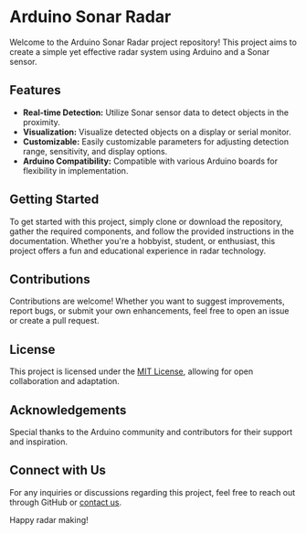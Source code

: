 # Arduino Sonar Radar

Welcome to the Arduino Sonar Radar project repository! This project aims to create a simple yet effective radar system using Arduino and a Sonar sensor.

## Features

- **Real-time Detection:** Utilize Sonar sensor data to detect objects in the proximity.
- **Visualization:** Visualize detected objects on a display or serial monitor.
- **Customizable:** Easily customizable parameters for adjusting detection range, sensitivity, and display options.
- **Arduino Compatibility:** Compatible with various Arduino boards for flexibility in implementation.

## Getting Started

To get started with this project, simply clone or download the repository, gather the required components, and follow the provided instructions in the documentation. Whether you're a hobbyist, student, or enthusiast, this project offers a fun and educational experience in radar technology.

## Contributions

Contributions are welcome! Whether you want to suggest improvements, report bugs, or submit your own enhancements, feel free to open an issue or create a pull request.

## License

This project is licensed under the [MIT License](LICENSE.md), allowing for open collaboration and adaptation.

## Acknowledgements

Special thanks to the Arduino community and contributors for their support and inspiration.

## Connect with Us

For any inquiries or discussions regarding this project, feel free to reach out through GitHub or [contact us](mailto:esameershrinath@email.com).

Happy radar making!
